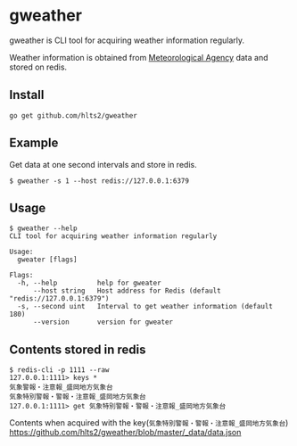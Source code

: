 # gweather

gweather is CLI tool for acquiring weather information regularly.

Weather information is obtained from [Meteorological Agency](http://xml.kishou.go.jp/xmlpull.html) data and stored on redis.


## Install

```shell
go get github.com/hlts2/gweather
```

## Example

Get data at one second intervals and store in redis.
```
$ gweather -s 1 --host redis://127.0.0.1:6379

```

## Usage

```
$ gweather --help
CLI tool for acquiring weather information regularly

Usage:
  gweater [flags]

Flags:
  -h, --help          help for gweater
      --host string   Host address for Redis (default "redis://127.0.0.1:6379")
  -s, --second uint   Interval to get weather information (default 180)
      --version       version for gweater
```

## Contents stored in redis

```
$ redis-cli -p 1111 --raw
127.0.0.1:1111> keys *
気象警報・注意報_盛岡地方気象台
気象特別警報・警報・注意報_盛岡地方気象台
127.0.0.1:1111> get 気象特別警報・警報・注意報_盛岡地方気象台
```

Contents when acquired with the key(`気象特別警報・警報・注意報_盛岡地方気象台`)
https://github.com/hlts2/gweather/blob/master/_data/data.json







